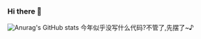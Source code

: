 ### Hi there 👋
![Anurag's GitHub stats](https://github-readme-stats.vercel.app/api?username=zxymiku&show_icons=true&theme=radical)
今年似乎没写什么代码?不管了,先摆了~♪
<!--
**zxymiku/zxymiku** is a ✨ _special_ ✨ repository because its `README.md` (this file) appears on your GitHub profile.

Here are some ideas to get you started:

- 🔭 I’m currently working on ...
- 🌱 I’m currently learning ...
- 👯 I’m looking to collaborate on ...
- 🤔 I’m looking for help with ...
- 💬 Ask me about ...
- 📫 How to reach me: ...
- 😄 Pronouns: ...
- ⚡ Fun fact: ...
-->
